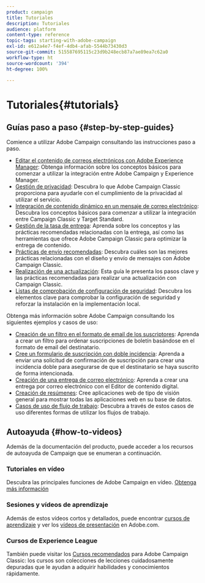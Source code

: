 ```yaml
---
product: campaign
title: Tutoriales
description: Tutoriales
audience: platform
content-type: reference
topic-tags: starting-with-adobe-campaign
exl-id: e612a4e7-f4ef-4db4-afab-5544b73430d3
source-git-commit: 515587695115c23d9b248ecb87a7ae89ea7c62a0
workflow-type: ht
source-wordcount: '394'
ht-degree: 100%

---
```


# Tutoriales{#tutorials}

## Guías paso a paso {#step-by-step-guides}

Comience a utilizar Adobe Campaign consultando las instrucciones paso a paso.

* [Editar el contenido de correos electrónicos con Adobe Experience Manager](https://helpx.adobe.com/es/campaign/kb/acc-aem.html): Obtenga información sobre los conceptos básicos para comenzar a utilizar la integración entre Adobe Campaign y Experience Manager.
* [Gestión de privacidad](https://helpx.adobe.com/es/campaign/kb/acc-privacy.html): Descubra lo que Adobe Campaign Classic proporciona para ayudarle con el cumplimiento de la privacidad al utilizar el servicio.
* [Integración de contenido dinámico en un mensaje de correo electrónico](https://experienceleague.adobe.com/es/docs/campaign-classic/using/integrating-with-adobe-experience-cloud/adobe-target/inserting-a-dynamic-image.html): Descubra los conceptos básicos para comenzar a utilizar la integración entre Campaign Classic y Target Standard.
* [Gestión de la tasa de entrega](../../delivery/using/about-deliverability.md): Aprenda sobre los conceptos y las prácticas recomendadas relacionadas con la entrega, así como las herramientas que ofrece Adobe Campaign Classic para optimizar la entrega de contenido.
* [Prácticas de envío recomendadas](../../delivery/using/delivery-best-practices.md): Descubra cuáles son las mejores prácticas relacionadas con el diseño y envío de mensajes con Adobe Campaign Classic.
* [Realización de una actualización](https://helpx.adobe.com/es/campaign/kb/acc-build-upgrade.html): Esta guía le presenta los pasos clave y las prácticas recomendadas para realizar una actualización con Campaign Classic.
* [Listas de comprobación de configuración de seguridad](https://helpx.adobe.com/es/campaign/kb/acc-security.html): Descubra los elementos clave para comprobar la configuración de seguridad y reforzar la instalación en la implementación local.

Obtenga más información sobre Adobe Campaign consultando los siguientes ejemplos y casos de uso:

* [Creación de un filtro en el formato de email de los suscriptores](../../platform/using/use-case.md#creating-a-filter-on-the-email-format-of-subscribers): Aprenda a crear un filtro para ordenar suscripciones de boletín basándose en el formato de email del destinatario.
* [Cree un formulario de suscripción con doble incidencia](../../web/using/use-cases--web-forms.md#create-a-subscription--form-with-double-opt-in): Aprenda a enviar una solicitud de confirmación de suscripción para crear una incidencia doble para asegurarse de que el destinatario se haya suscrito de forma intencionada.
* [Creación de una entrega de correo electrónico](../../web/using/use-case--creating-an-email-delivery.md): Aprenda a crear una entrega por correo electrónico con el Editor de contenido digital.
* [Creación de resúmenes](../../web/using/use-cases--creating-overviews.md): Cree aplicaciones web de tipo de visión general para mostrar todas las aplicaciones web en su base de datos.
* [Casos de uso de flujo de trabajo](../../workflow/using/about-workflow-use-cases.md): Descubra a través de estos casos de uso diferentes formas de utilizar los flujos de trabajo.

## Autoayuda {#how-to-videos}

Además de la documentación del producto, puede acceder a los recursos de autoayuda de Campaign que se enumeran a continuación.

### Tutoriales en vídeo

Descubra las principales funciones de Adobe Campaign en vídeo. [Obtenga más información](https://experienceleague.adobe.com/docs/campaign-classic-learn/tutorials/overview.html?lang=es)

### Sesiones y vídeos de aprendizaje

Además de estos vídeos cortos y detallados, puede encontrar [cursos de aprendizaje](https://learning.adobe.com/catalog.html) y ver los [vídeos de presentación](https://experienceleague.adobe.com/docs/home-tutorials.html?lang=es) en Adobe.com.

### Cursos de Experience League

También puede visitar los [Cursos recomendados](https://experienceleague.adobe.com/?lang=es#dashboard/learning) para Adobe Campaign Classic: los cursos son colecciones de lecciones cuidadosamente depuradas que le ayudan a adquirir habilidades y conocimientos rápidamente.
